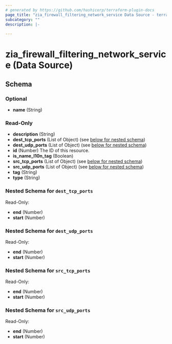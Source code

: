 ```yaml
---
# generated by https://github.com/hashicorp/terraform-plugin-docs
page_title: "zia_firewall_filtering_network_service Data Source - terraform-provider-zia"
subcategory: ""
description: |-
  
---
```


# zia_firewall_filtering_network_service (Data Source)





<!-- schema generated by tfplugindocs -->
## Schema

### Optional

- **name** (String)

### Read-Only

- **description** (String)
- **dest_tcp_ports** (List of Object) (see [below for nested schema](#nestedatt--dest_tcp_ports))
- **dest_udp_ports** (List of Object) (see [below for nested schema](#nestedatt--dest_udp_ports))
- **id** (Number) The ID of this resource.
- **is_name_l10n_tag** (Boolean)
- **src_tcp_ports** (List of Object) (see [below for nested schema](#nestedatt--src_tcp_ports))
- **src_udp_ports** (List of Object) (see [below for nested schema](#nestedatt--src_udp_ports))
- **tag** (String)
- **type** (String)

<a id="nestedatt--dest_tcp_ports"></a>
### Nested Schema for `dest_tcp_ports`

Read-Only:

- **end** (Number)
- **start** (Number)


<a id="nestedatt--dest_udp_ports"></a>
### Nested Schema for `dest_udp_ports`

Read-Only:

- **end** (Number)
- **start** (Number)


<a id="nestedatt--src_tcp_ports"></a>
### Nested Schema for `src_tcp_ports`

Read-Only:

- **end** (Number)
- **start** (Number)


<a id="nestedatt--src_udp_ports"></a>
### Nested Schema for `src_udp_ports`

Read-Only:

- **end** (Number)
- **start** (Number)


